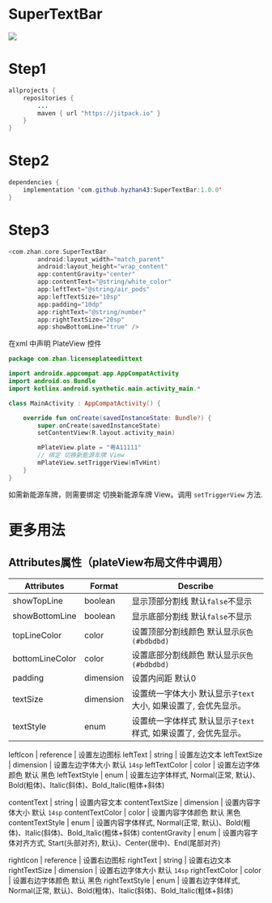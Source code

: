 # SuperTextBar

[![](https://jitpack.io/v/hyzhan43/SuperTextBar.svg)](https://jitpack.io/#hyzhan43/SuperTextBar)

# Step1
```java
allprojects {
    repositories {
        ...
        maven { url "https://jitpack.io" }
    }
}
```
	
# Step2
```java
dependencies {
    implementation 'com.github.hyzhan43:SuperTextBar:1.0.0'
}
```

# Step3 

```kotlin
<com.zhan.core.SuperTextBar
        android:layout_width="match_parent"
        android:layout_height="wrap_content"
        app:contentGravity="center"
        app:contentText="@string/white_color"
        app:leftText="@string/air_pods"
        app:leftTextSize="10sp"
        app:padding="10dp"
        app:rightText="@string/number"
        app:rightTextSize="20sp"
        app:showBottomLine="true" />
```

在xml 中声明  PlateView 控件

```kotlin
package com.zhan.licenseplateedittext

import androidx.appcompat.app.AppCompatActivity
import android.os.Bundle
import kotlinx.android.synthetic.main.activity_main.*

class MainActivity : AppCompatActivity() {

    override fun onCreate(savedInstanceState: Bundle?) {
        super.onCreate(savedInstanceState)
        setContentView(R.layout.activity_main)

        mPlateView.plate = "粤A11111"
        // 绑定 切换新能源车牌 View
        mPlateView.setTriggerView(mTvHint)
    }
}

```

如需新能源车牌，则需要绑定 切换新能源车牌 View。调用 `setTriggerView` 方法.

# 更多用法

## Attributes属性（plateView布局文件中调用）
|Attributes         | Format        | Describe
|---                | ---           | ---|
showTopLine         | boolean       | 显示顶部分割线 默认`false`不显示
showBottomLine      | boolean       | 显示底部分割线 默认`false`不显示
topLineColor        | color         | 设置顶部分割线颜色 默认显示`灰色(#bdbdbd)`
bottomLineColor     | color         | 设置底部分割线颜色 默认显示`灰色(#bdbdbd)`
padding             | dimension     | 设置内间距 默认0
textSize            | dimension     | 设置统一字体大小 默认显示`子text` 大小, 如果设置了, 会优先显示。
textStyle           | enum          | 设置统一字体样式 默认显示`子text` 样式, 如果设置了, 会优先显示。

leftIcon            | reference     | 设置左边图标
leftText            | string        | 设置左边文本
leftTextSize        | dimension     | 设置左边字体大小 默认 `14sp`
leftTextColor       | color         | 设置左边字体颜色 默认 黑色
leftTextStyle       | enum          | 设置左边字体样式, Normal(正常, 默认)、Bold(粗体)、Italic(斜体)、Bold_Italic(粗体+斜体)


contentText         | string        | 设置内容文本
contentTextSize     | dimension     | 设置内容字体大小 默认 `14sp`
contentTextColor    | color         | 设置内容字体颜色 默认 黑色
contentTextStyle    | enum          | 设置内容字体样式, Normal(正常, 默认)、Bold(粗体)、Italic(斜体)、Bold_Italic(粗体+斜体)
contentGravity      | enum          | 设置内容字体对齐方式, Start(头部对齐), 默认)、Center(居中)、End(尾部对齐)

rightIcon           | reference     | 设置右边图标
rightText           | string        | 设置右边文本
rightTextSize       | dimension     | 设置右边字体大小 默认 `14sp`
rightTextColor      | color         | 设置右边字体颜色 默认 黑色
rightTextStyle      | enum          | 设置右边字体样式, Normal(正常, 默认)、Bold(粗体)、Italic(斜体)、Bold_Italic(粗体+斜体)



